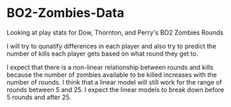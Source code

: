# BO2-Zombies-Data
Looking at play stats for Dow, Thornton, and Perry's BO2 Zombies Rounds

I will try to qunatify differences in each player and also try to predict the number of kills each player gets based on what round they get to.

I expect that there is a non-linear relationship between rounds and kills because the number of zombies available to be killed increases with the number of rounds.
I think that a linear model will still work for the range of rounds between 5 and 25. I expect the linear models to break down before 5 rounds and after 25.
